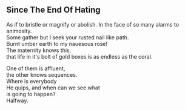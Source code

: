 Since The End Of Hating
-----------------------
As if to bristle or magnify or abolish. In the face of so many alarms to animosity.  
Some gather but I seek your rusted nail like path.  
Burnt umber earth to my nauesous rose!  
The maternity knows this,  
that life in it's bolt of gold boxes is as endless as the coral.  
  
One of them is affluent,  
the other knows sequences.  
Where is everybody  
He quips, and when can we see what  
is going to happen?  
Halfway.  
